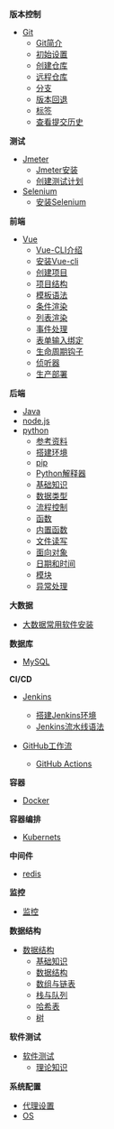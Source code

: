**版本控制**
  * [Git](notes/版本控制工具/Git/README.md)
    - [Git简介](notes/版本控制工具/Git/Git简介/Git简介.md)
    - [初始设置](notes/版本控制工具/Git/初始设置/初始设置.md)
    - [创建仓库](notes/版本控制工具/Git/创建仓库/创建仓库.md)
    - [远程仓库](notes/版本控制工具/Git/远程仓库/远程仓库.md)
    - [分支](notes/版本控制工具/Git/分支/分支.md)
    - [版本回退](notes/版本控制工具/Git/版本回退/版本回退.md)
    - [标签](notes/版本控制工具/Git/标签/标签.md)
    - [查看提交历史](notes/版本控制工具/Git/提交历史/提交历史.md)

**测试**
  * [Jmeter](notes/Jmeter/README.md)
    - [Jmeter安装](notes/Jmeter/安装/Jmeter安装.md)
    - [创建测试计划](notes/Jmeter/创建测试计划/创建测试计划.md)
  * [Selenium](notes/Selenium/README.md)
    - [安装Selenium](notes/Selenium/安装Selenium/安装Selenium.md)

**前端**
  * [Vue](notes/Vue/README.md)
    - [Vue-CLI介绍](notes/Vue/Vue-CLI介绍/Vue-cli.md)
    - [安装Vue-cli](notes/Vue/安装Vue-cli/安装Vue-cli.md)
    - [创建项目](notes/Vue/创建项目/hello-world.md)
    - [项目结构](notes/Vue/项目结构/项目结构.md)
    - [模板语法](notes/Vue/模板语法/模板语法.md)
    - [条件渲染](notes/Vue/条件渲染/条件渲染.md)
    - [列表渲染](notes/Vue/列表渲染/列表渲染.md)
    - [事件处理](notes/Vue/事件处理/事件处理.md)
    - [表单输入绑定](notes/Vue/表单输入绑定/表单输入绑定.md)
    - [生命周期钩子](notes/Vue/生命周期钩子/生命周期钩子.md)
    - [侦听器](notes/Vue/侦听器/侦听器.md)
    - [生产部署](notes/Vue/生产部署/生产部署.md)

**后端**
  * [Java](notes/Java/README.md)
  * [node.js](notes/node/README.md)
  * [python](notes/python/README.md)
    - [参考资料](https://liujiangblog.com/course/python/1)
    - [搭建环境](notes/python/搭建环境.md)
    - [pip](notes/python/pip.md)
    - [Python解释器](notes/python/Python解释器.md)
    - [基础知识](notes/python/基础知识.md)
    - [数据类型](notes/python/数据类型.md)
    - [流程控制](notes/python/流程控制.md)
    - [函数](notes/python/函数.md)
    - [内置函数](notes/python/内置函数.md)
    - [文件读写](notes/python/文件读写.md)
    - [面向对象](notes/python/面向对象.md)
    - [日期和时间](notes/python/日期和时间.md)
    - [模块](notes/python/模块.md)
    - [异常处理](notes/python/异常处理.md)

**大数据**
  * [大数据常用软件安装](notes/大数据/大数据常用软件安装/README.md)

**数据库**
  * [MySQL](notes/数据库/MySQL/README.md)

**CI/CD**
  * [Jenkins](notes/Jenkins/README.md)
    - [搭建Jenkins环境](notes/Jenkins/搭建Jenkins环境/Jenkins搭建环境.md)
    - [Jenkins流水线语法](notes/Jenkins/Jenkins流水线语法/Jenkins流水线语法.md)

  * [GitHub工作流](notes/GitHub工作流/README.md)
    - [GitHub Actions](notes/GitHub工作流/GitHub工作流.md)

**容器**
  * [Docker](notes/Docker/README.md)

**容器编排**
  * [Kubernets](notes/Kubernetes/README.md)

**中间件**
  * [redis](notes/redis/README.md)

**监控**
* [监控](notes/监控/README.md)

**数据结构**
  * [数据结构](notes/数据结构/README.md)
    - [基础知识](notes/数据结构/基础知识/基础知识.md)
    - [数据结构](notes/数据结构/数据结构/数据结构.md)
    - [数组与链表](notes/数据结构/数组与链表/数组与链表.md)
    - [栈与队列](notes/数据结构/栈与队列/栈与队列.md)
    - [哈希表](notes/数据结构/哈希表/哈希表.md)
    - [树](notes/数据结构/树/树.md)

**软件测试**
  * [软件测试](notes/软件测试/README.md)
    - [理论知识](notes/软件测试/理论知识/理论知识.md)

**系统配置**
  * [代理设置](notes/相关代理设置/README.md)
  * [OS](notes/OS/README.md)






